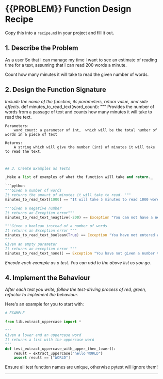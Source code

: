 # {{PROBLEM}} Function Design Recipe

Copy this into a `recipe.md` in your project and fill it out.

## 1. Describe the Problem

As a user
So that I can manage my time
I want to see an estimate of reading time for a text, assuming that I can read 200 words a minute.

Count how many minutes it will take to read the given number of words.

## 2. Design the Function Signature

_Include the name of the function, its parameters, return value, and side effects._
def minutes_to_read_text(word_count):
    """ Provides the number of words from a passage of text and counts how many minutes it will take to read the text.

    Parameters: 
        word_count: a parameter of int,  which will be the total number of words in a piece of text
    
    Returns:
        A string which will give the number (int) of minutes it will take to read the text.

```python


## 3. Create Examples as Tests

_Make a list of examples of what the function will take and return._

```python
"""Given a number of words
It returns the amount of minutes it will take to read. """
minutes_to_read_text(1000) == "It will take 5 minutes to read 1000 words."

"""Given a negative number
It returns an Exception error"""
minutes_to_read_text_neagtive(-200) == Exception "You can not have a negative number of words!"

"""Given a boolean instead of a number of words
It returns an Exception error """
minutes_to_read_text_boolean(True) == Exception "You have not entered a number in the correct format"
"""
Given an empty parameter
It returns an exception error """
minutes_to_read_text_none() == Exception "You have not given a number value"


```

_Encode each example as a test. You can add to the above list as you go._

## 4. Implement the Behaviour

_After each test you write, follow the test-driving process of red, green, refactor to implement the behaviour._

Here's an example for you to start with:

```python
# EXAMPLE

from lib.extract_uppercase import *

"""
Given a lower and an uppercase word
It returns a list with the uppercase word
"""
def test_extract_uppercase_with_upper_then_lower():
    result = extract_uppercase("hello WORLD")
    assert result == ["WORLD"]

```

Ensure all test function names are unique, otherwise pytest will ignore them!


<!-- BEGIN GENERATED SECTION DO NOT EDIT -->

---

<!-- END GENERATED SECTION DO NOT EDIT -->
